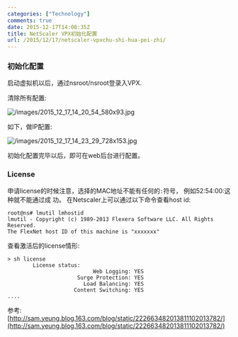 ```yaml
---
categories: ["Technology"]
comments: true
date: 2015-12-17T14:08:35Z
title: NetScaler VPX初始化配置
url: /2015/12/17/netscaler-vpxchu-shi-hua-pei-zhi/
---
```


### 初始化配置
启动虚拟机以后，通过nsroot/nsroot登录入VPX.   

清除所有配置:    

![/images/2015_12_17_14_20_54_580x93.jpg](/images/2015_12_17_14_20_54_580x93.jpg)   

如下，做IP配置:    

![/images/2015_12_17_14_23_29_728x153.jpg](/images/2015_12_17_14_23_29_728x153.jpg)   

初始化配置完毕以后，即可在web后台进行配置。    

### License
申请license的时候注意，选择的MAC地址不能有任何的`:`符号， 例如52:54:00:这种就不能通过成
功。 在Netscaler上可以通过以下命令查看host id:    

```
root@ns# lmutil lmhostid 
lmutil - Copyright (c) 1989-2013 Flexera Software LLC. All Rights Reserved. 
The FlexNet host ID of this machine is "xxxxxxx"
```
查看激活后的license情形:   

```
> sh license
        License status:
                           Web Logging: YES
                      Surge Protection: YES
                        Load Balancing: YES
                     Content Switching: YES
....
```
参考:     
[http://sam.yeung.blog.163.com/blog/static/222663482013811102013782/](http://sam.yeung.blog.163.com/blog/static/222663482013811102013782/)    
